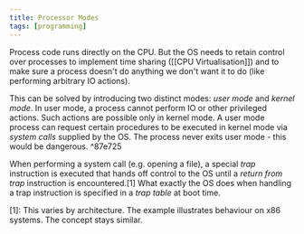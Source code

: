 ```yaml
---
title: Processor Modes
tags: [programming]
---
```

Process code runs directly on the CPU. But the OS needs to retain control over processes to implement time sharing ([[CPU Virtualisation]]) and to make sure a process doesn't do anything we don't want it to do (like performing arbitrary IO actions).

This can be solved by introducing two distinct modes: *user mode* and *kernel mode*. In user mode, a process cannot perform IO or other privileged actions. Such actions are possible only in kernel mode. A user mode process can request certain procedures to be executed in kernel mode via *system calls* supplied by the OS. The process never exits user mode - this would be dangerous. ^87e725

When performing a system call (e.g. opening a file), a special *trap* instruction is executed that hands off control to the OS until a *return from trap* instruction is encountered.[1] What exactly the OS does when handling a trap instruction is specified in a *trap table* at boot time.

[1]: This varies by architecture. The example illustrates behaviour on x86 systems. The concept stays similar.